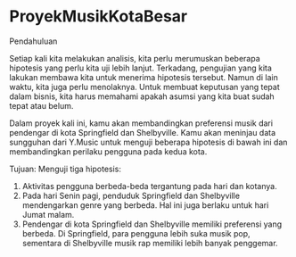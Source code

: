 # ProyekMusikKotaBesar
Pendahuluan

Setiap kali kita melakukan analisis, kita perlu merumuskan beberapa hipotesis yang perlu kita uji lebih lanjut. Terkadang, pengujian yang kita lakukan membawa kita untuk menerima hipotesis tersebut. Namun di lain waktu, kita juga perlu menolaknya. Untuk membuat keputusan yang tepat dalam bisnis, kita harus memahami apakah asumsi yang kita buat sudah tepat atau belum.

Dalam proyek kali ini, kamu akan membandingkan preferensi musik dari pendengar di kota Springfield dan Shelbyville. Kamu akan meninjau data sungguhan dari Y.Music untuk menguji beberapa hipotesis di bawah ini dan membandingkan perilaku pengguna pada kedua kota.

Tujuan:
Menguji tiga hipotesis:

1. Aktivitas pengguna berbeda-beda tergantung pada hari dan kotanya.
2. Pada hari Senin pagi, penduduk Springfield dan Shelbyville mendengarkan genre yang berbeda. Hal ini juga berlaku untuk hari Jumat malam.
3. Pendengar di kota Springfield dan Shelbyville memiliki preferensi yang berbeda. Di Springfield, para pengguna lebih suka musik pop, sementara di Shelbyville musik rap memiliki lebih banyak penggemar.
